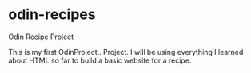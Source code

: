 # odin-recipes
Odin Recipe Project

This is my first OdinProject.. Project. I will be using everything I learned about HTML so far to build a basic website for a recipe.
